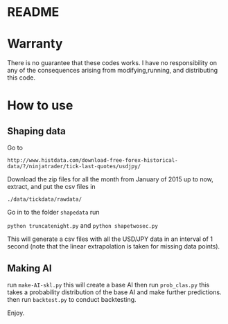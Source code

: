 README
=====

# Warranty
There is no guarantee that these codes works. 
I have no responsibility on any of the consequences arising from modifying,running, and distributing this code.

# How to use

## Shaping data

Go to 

`http://www.histdata.com/download-free-forex-historical-data/?/ninjatrader/tick-last-quotes/usdjpy/`

Download the zip files for all the month from January of 2015 up to now, extract, and put the csv files in 

`./data/tickdata/rawdata/`

Go in to the folder `shapedata` run 

`python truncatenight.py`
and 
`python shapetwosec.py`

This will generate a csv files with all the USD/JPY data in an interval of 1 second
(note that the linear extrapolation is taken for missing data points).

## Making AI

run 
`make-AI-skl.py` this will create a base AI
then run
`prob_clas.py` this takes a probability distribution of the base AI and make further predictions.
then run
`backtest.py` to conduct backtesting.

Enjoy.
